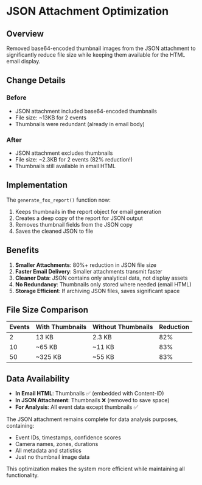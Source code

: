 # JSON Attachment Optimization

## Overview
Removed base64-encoded thumbnail images from the JSON attachment to significantly reduce file size while keeping them available for the HTML email display.

## Change Details

### Before
- JSON attachment included base64-encoded thumbnails
- File size: ~13KB for 2 events
- Thumbnails were redundant (already in email body)

### After  
- JSON attachment excludes thumbnails
- File size: ~2.3KB for 2 events (82% reduction!)
- Thumbnails still available in email HTML

## Implementation

The `generate_fox_report()` function now:
1. Keeps thumbnails in the report object for email generation
2. Creates a deep copy of the report for JSON output
3. Removes thumbnail fields from the JSON copy
4. Saves the cleaned JSON to file

## Benefits

1. **Smaller Attachments**: 80%+ reduction in JSON file size
2. **Faster Email Delivery**: Smaller attachments transmit faster
3. **Cleaner Data**: JSON contains only analytical data, not display assets
4. **No Redundancy**: Thumbnails only stored where needed (email HTML)
5. **Storage Efficient**: If archiving JSON files, saves significant space

## File Size Comparison

| Events | With Thumbnails | Without Thumbnails | Reduction |
|--------|----------------|-------------------|-----------|
| 2 | 13 KB | 2.3 KB | 82% |
| 10 | ~65 KB | ~11 KB | 83% |
| 50 | ~325 KB | ~55 KB | 83% |

## Data Availability

- **In Email HTML**: Thumbnails ✅ (embedded with Content-ID)
- **In JSON Attachment**: Thumbnails ❌ (removed to save space)
- **For Analysis**: All event data except thumbnails ✅

The JSON attachment remains complete for data analysis purposes, containing:
- Event IDs, timestamps, confidence scores
- Camera names, zones, durations
- All metadata and statistics
- Just no thumbnail image data

This optimization makes the system more efficient while maintaining all functionality.
